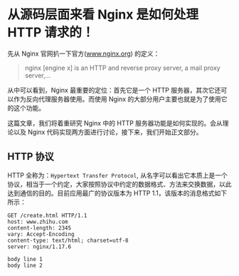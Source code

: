 # 从源码层面来看 Nginx 是如何处理 HTTP 请求的！

先从 Nginx 官网扒一下官方(www.nginx.org) 的定义：

> nginx [engine x] is an HTTP and reverse proxy server, a mail proxy server,...

从中可以看到，Nginx 最重要的定位：首先它是一个 HTTP 服务器，其次它还可以作为反向代理服务器使用。而使用 Nginx 的大部分用户主要也就是为了使用它的这个功能。

这篇文章，我们将着重研究 Nginx 中的 HTTP 服务器功能是如何实现的。会从理论以及 Nginx 代码实现两方面进行讨论，接下来，我们开始正文部分。

## HTTP 协议

HTTP 全称为：`Hypertext Transfer Protocol`, 从名字可以看出它本质上是一个协议，相当于一个约定，大家按照协议中约定的数据格式、方法来交换数据，以此达到通信的目的。目前应用最广的协议版本为 HTTP 1.1，该版本的消息格式如下所示：

```text
GET /create.html HTTP/1.1
host: www.zhihu.com
content-length: 2345
vary: Accept-Encoding
content-type: text/html; charset=utf-8
server: nginx/1.17.6

body line 1
body line 2
```


